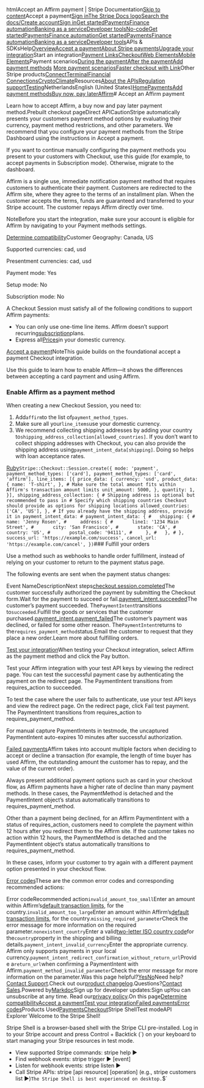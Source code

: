 htmlAccept an Affirm payment | Stripe Documentation[Skip to content](#main-content)Accept a payment[Sign in](https://dashboard.stripe.com/login?redirect=https%3A%2F%2Fdocs.stripe.com%2Fpayments%2Faffirm%2Faccept-a-payment)[The Stripe Docs logo](/)[Search the docs/](#)[Create account](https://dashboard.stripe.com/register)[Sign in](https://dashboard.stripe.com/login?redirect=https%3A%2F%2Fdocs.stripe.com%2Fpayments%2Faffirm%2Faccept-a-payment)[Get started](/get-started)[Payments](/payments)[Finance automation](/finance-automation)[Banking as a service](/financial-services)[Developer tools](/development)[No-code](/no-code)[Get started](/get-started)[Payments](/payments)[Finance automation](/finance-automation)[](#)[Get started](/get-started)[Payments](/payments)[Finance automation](/finance-automation)[Banking as a service](/financial-services)[Developer tools](/development)[](#)APIs & SDKsHelp[Overview](/docs/payments)[Accept a payment](#)[About Stripe payments](#)[Upgrade your integration](/docs/payments/upgrades)Start an integration[Payment Links](#)[Checkout](#)[Web Elements](#)[Mobile Elements](#)Payment scenarios[During the payment](#)[After the payment](#)[Add payment methods](#)
[More payment scenarios](#)[Faster checkout with Link](#)Other Stripe products[Connect](#)[Terminal](#)[Financial Connections](#)[Crypto](#)[Climate](#)Resources[About the APIs](#)[Regulation support](#)[Testing](/docs/testing)NetherlandsEnglish (United States)[](#)[](#)[Home](/docs)[Payments](/docs/payments)[Add payment methods](/docs/payments/payment-methods/overview)[Buy now, pay later](/docs/payments/buy-now-pay-later)[Affirm](/docs/payments/affirm)# Accept an Affirm payment

Learn how to accept Affirm, a buy now and pay later payment method.Prebuilt checkout pageDirect APICautionStripe automatically presents your customers payment method options by evaluating their currency, payment method restrictions, and other parameters. We recommend that you configure your payment methods from the Stripe Dashboard using the instructions in Accept a payment.

If you want to continue manually configuring the payment methods you present to your customers with Checkout, use this guide (for example, to accept payments in Subscription mode). Otherwise, migrate to the dashboard.

Affirm is a single use, immediate notification payment method that requires customers to authenticate their payment. Customers are redirected to the Affirm site, where they agree to the terms of an installment plan. When the customer accepts the terms, funds are guaranteed and transferred to your Stripe account. The customer repays Affirm directly over time.

NoteBefore you start the integration, make sure your account is eligible for Affirm by navigating to your Payment methods settings.

[Determine compatibility](#compatibility)Customer Geography: Canada, US

Supported currencies: cad, usd

Presentment currencies: cad, usd

Payment mode: Yes

Setup mode: No

Subscription mode: No

A Checkout Session must satisfy all of the following conditions to support Affirm payments:

- You can only use one-time line items. Affirm doesn’t support recurring[subscription](/billing/subscriptions/creating)plans.
- Express all[Prices](/api/prices)in your domestic currency.

[Accept a payment](#accept-a-payment)NoteThis guide builds on the foundational accept a payment Checkout integration.

Use this guide to learn how to enable Affirm—it shows the differences between accepting a card payment and using Affirm.

### Enable Affirm as a payment method

When creating a new Checkout Session, you need to:

1. Add`affirm`to the list of`payment_method_types`.
2. Make sure all your`line_items`use your domestic currency.
3. We recommend collecting shipping addresses by adding your country to`shipping_address_collection[allowed_countries]`. If you don’t want to collect shipping addresses with Checkout, you can also provide the shipping address using`payment_intent_data[shipping]`. Doing so helps with loan acceptance rates.

[Ruby](#)`Stripe::Checkout::Session.create({
      mode: 'payment',
      payment_method_types: ['card'],
      payment_method_types: ['card', 'affirm'],
      line_items: [{
        price_data: {
          currency: 'usd',
          product_data: {
            name: 'T-shirt',
          },
          # Make sure the total amount fits within Affirm's transaction amount limits
          unit_amount: 5000,
        },
        quantity: 1,
      }],
      shipping_address_collection: {
        # Shipping address is optional but recommended to pass in
        # Specify which shipping countries Checkout should provide as options for shipping locations
        allowed_countries: ['CA', 'US'],
      },
      # If you already have the shipping address, provide it in payment_intent_data:
      # payment_intent_data: {
      #   shipping: {
      #     name: 'Jenny Rosen',
      #     address: {
      #       line1: '1234 Main Street',
      #       city: 'San Francisco',
      #       state: 'CA',
      #       country: 'US',
      #       postal_code: '94111',
      #     },
      #   },
      # },
      success_url: 'https://example.com/success',
      cancel_url: 'https://example.com/cancel',
    })`### Fulfill your orders

Use a method such as webhooks to handle order fulfillment, instead of relying on your customer to return to the payment status page.

The following events are sent when the payment status changes:

Event NameDescriptionNext steps[checkout.session.completed](/api/events/types#event_types-checkout.session.completed)The customer successfully authorized the payment by submitting the Checkout form.Wait for the payment to succeed or fail.[payment_intent.succeeded](/api/events/types#event_types-payment_intent.succeeded)The customer’s payment succeeded. The`PaymentIntent`transitions to`succeeded`.Fulfill the goods or services that the customer purchased.[payment_intent.payment_failed](/api/events/types#event_types-payment_intent.payment_failed)The customer’s payment was declined, or failed for some other reason. The`PaymentIntent`returns to the`requires_payment_method`status.Email the customer to request that they place a new order.Learn more about fulfilling orders.

[Test your integration](#test-integration)When testing your Checkout integration, select Affirm as the payment method and click the Pay button.

Test your Affirm integration with your test API keys by viewing the redirect page. You can test the successful payment case by authenticating the payment on the redirect page. The PaymentIntent transitions from requires_action to succeeded.

To test the case where the user fails to authenticate, use your test API keys and view the redirect page. On the redirect page, click Fail test payment. The PaymentIntent transitions from requires_action to requires_payment_method.

For manual capture PaymentIntents in testmode, the uncaptured PaymentIntent auto-expires 10 minutes after successful authorization.

[Failed payments](#failed-payments)Affirm takes into account multiple factors when deciding to accept or decline a transaction (for example, the length of time buyer has used Affirm, the outstanding amount the customer has to repay, and the value of the current order).

Always present additional payment options such as card in your checkout flow, as Affirm payments have a higher rate of decline than many payment methods. In these cases, the PaymentMethod is detached and the PaymentIntent object’s status automatically transitions to requires_payment_method.

Other than a payment being declined, for an Affirm PaymentIntent with a status of requires_action, customers need to complete the payment within 12 hours after you redirect them to the Affirm site. If the customer takes no action within 12 hours, the PaymentMethod is detached and the PaymentIntent object’s status automatically transitions to requires_payment_method.

In these cases, inform your customer to try again with a different payment option presented in your checkout flow.

[Error codes](#error-codes)These are the common error codes and corresponding recommended actions:

Error codeRecommended action`invalid_amount_too_small`Enter an amount within Affirm’s[default transaction limits](/payments/affirm), for the country.`invalid_amount_too_large`Enter an amount within Affirm’s[default transaction limits](/payments/affirm), for the country.`missing_required_parameter`Check the error message for more information on the required parameter.`nonexistent_country`Enter a valid[two-letter ISO country code](https://en.wikipedia.org/wiki/ISO_3166-1_alpha-2#Officially_assigned_code_elements)for the`country`property in the shipping and billing details.`payment_intent_invalid_currency`Enter the appropriate currency. Affirm only supports payments in your local currency.`payment_intent_redirect_confirmation_without_return_url`Provide a`return_url`when confirming a PaymentIntent with Affirm.`payment_method_invalid_parameter`Check the error message for more information on the parameter.Was this page helpful?[Yes](#)[No](#)Need help?[Contact Support](https://support.stripe.com/).Check out our[product changelog](https://stripe.com/blog/changelog).Questions?[Contact Sales](https://stripe.com/contact/sales).Powered by[Markdoc](https://markdoc.dev)Sign up for developer updates:Sign upYou can unsubscribe at any time. Read our[privacy policy](https://stripe.com/privacy).On this page[Determine compatibility](#compatibility)[Accept a payment](#accept-a-payment)[Test your integration](#test-integration)[Failed payments](#failed-payments)[Error codes](#error-codes)Products Used[Payments](/payments)[Checkout](/payments/checkout)Stripe ShellTest modeAPI Explorer[](https://stripe.com/docs/stripe-cli#install)`Welcome to the Stripe Shell!

Stripe Shell is a browser-based shell with the Stripe CLI pre-installed. Log in to your
Stripe account and press Control + Backtick (`) on your keyboard to start managing your Stripe
resources in test mode.

- View supported Stripe commands: stripe help ▶️
- Find webhook events: stripe trigger ▶️ [event]
- Listen for webhook events: stripe listen ▶
- Call Stripe APIs: stripe [api resource] [operation] (e.g., stripe customers list ▶️)`The Stripe Shell is best experienced on desktop.`$`